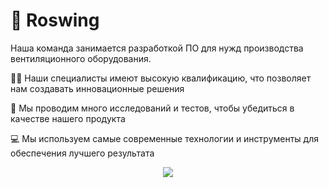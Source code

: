 # 🚀 Roswing

Наша команда занимается разработкой ПО для нужд производства вентиляционного оборудования. 

👨‍💻 Наши специалисты имеют высокую квалификацию, что позволяет нам создавать инновационные решения

🔬 Мы проводим много исследований и тестов, чтобы убедиться в качестве нашего продукта

💻 Мы используем самые современные технологии и инструменты для обеспечения лучшего результата

<div align=center>
  <img src="https://github.com/ROSWING/.github/assets/48692866/8e0b1389-25f4-474d-898b-0ee3e484f9de" />
</div>
